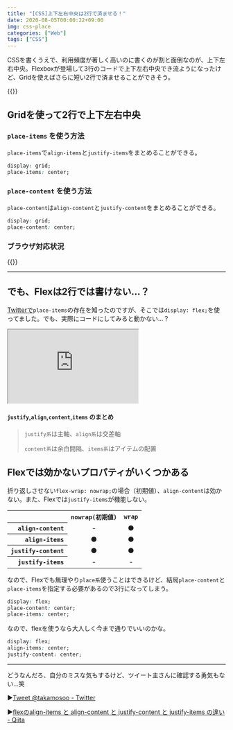 ```yaml
---
title: "[CSS]上下左右中央は2行で済ませる！"
date: 2020-08-05T00:00:22+09:00
img: css-place
categories: ["Web"]
tags: ["CSS"]
---
```


CSSを書くうえで、利用頻度が著しく高いのに書くのが割と面倒なのが、上下左右中央。Flexboxが登場して3行のコードで上下左右中央でき流ようになったけど、Gridを使えばさらに短い2行で済ませることができそう。

{{<ad>}}

## Gridを使って2行で上下左右中央

### `place-items` を使う方法

`place-items`で`align-items`と`justify-items`をまとめることができる。

```css
display: grid;
place-items: center;
```

### `place-content` を使う方法

`place-content`は`align-content`と`justify-content`をまとめることができる。

```css
display: grid;
place-content: center;
```

### ブラウザ対応状況

{{<caniuse id="mdn-css__properties__place-items__grid_context">}}

***

## でも、Flexは2行では書けない...？

[Twitterで](https://twitter.com/takamosoo/status/1290520674025353216)`place-items`の存在を知ったのですが、そこでは`display: flex;`を使ってました。でも、実際にコードにしてみると動かない...？

<iframe height=170px class=codepen src="https://mineditor.github.io/?h=%253Cbody%253E%250A%2520%2520%253Cdiv%253E%253C%2Fdiv%253E%250A%253C%2Fbody%253E&c=body%2520%257B%250A%2520%2520display%3A%2520flex%3B%250A%2520%2520place-items%3A%2520center%3B%250A%257D%250A%250A%250Adiv%2520%257B%250A%2520%2520background%3A%2520%23000%3B%250A%2520%2520height%3A%252050px%3B%250A%2520%2520width%3A%2520100px%3B%250A%257D&j=none"></iframe>

#### `justify`,`align`,`content`,`items` のまとめ

> `justify系`は主軸、`align系`は交差軸
>
> `content系`は余白間隔、`items系`はアイテムの配置

## Flexでは効かないプロパティがいくつかある

折り返しさせない`flex-wrap: nowrap;`の場合（初期値）、`align-content`は効かない。また、Flexでは`justify-items`が機能しない。

<table>
<tr>
<th align="right"></th>
<th align="center"><code>nowrap(初期値)</code></th>
<th align="center"><code>wrap</code></th>
</tr>
<tr>
<th align="right"><code>align-content</code></th>
<td align="center">-</td>
<td align="center">●</td>
</tr>
<tr>
<th align="right"><code>align-items</code></th>
<td align="center">●</td>
<td align="center">●</td>
</tr>
<tr>
<th align="right"><code>justify-content</code></th>
<td align="center">●</td>
<td align="center">●</td>
</tr>
<tr>
<th align="right"><code>justify-items</code></th>
<td align="center">-</td>
<td align="center">-</td>
</tr>
</table>

なので、Flexでも無理やり`place系`使うことはできるけど、結局`place-content`と`place-items`を指定する必要があるので3行になってしまう。

```css
display: flex;
place-content: center;
place-items: center;
```

なので、flexを使うなら大人しく今まで通りでいいのかな。

```css
display: flex;
align-items: center;
justify-content: center;
```

***

どうなんだろ、自分のミスな気もするけど、ツイート主さんに確認する勇気もない...笑

▶︎[Tweet @takamosoo - Twitter](https://twitter.com/takamosoo/status/1290520674025353216)

▶︎[flexのalign-items と align-content と justify-content と justify-items の違い - Qiita](https://qiita.com/MyPoZi/items/3c2464884e9593a719c6#主軸交差軸とは)